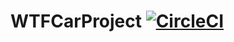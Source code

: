 # WTFCarProject [![CircleCI](https://circleci.com/gh/chfanghr/WTFCarProject.svg?style=svg)](https://circleci.com/gh/chfanghr/WTFCarProject)
